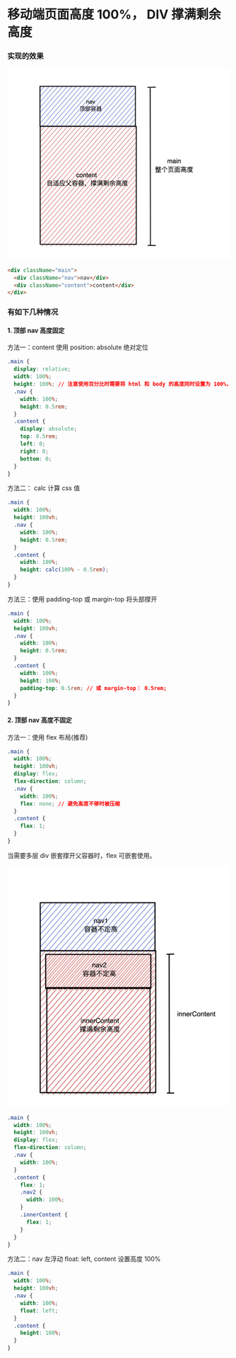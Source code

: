 # 移动端页面高度 100%， DIV 撑满剩余高度

### 实现的效果

![实现效果图](/assets/flex.jpeg)

```html
<div className="main">
  <div className="nav">nav</div>
  <div className="content">content</div>
</div>
```

### 有如下几种情况

#### 1. 顶部 nav 高度固定

方法一：content 使用 position: absolute 绝对定位

```css
.main {
  display: relative;
  width: 100%;
  height: 100%; // 注意使用百分比时需要将 html 和 body 的高度同时设置为 100%，否则高度不生效
  .nav {
    width: 100%;
    height: 0.5rem;
  }
  .content {
    display: absolute;
    top: 0.5rem;
    left: 0;
    right: 0;
    bottom: 0;
  }
}
```

方法二： calc 计算 css 值

```css
.main {
  width: 100%;
  height: 100vh;
  .nav {
    width: 100%;
    height: 0.5rem;
  }
  .content {
    width: 100%;
    height: calc(100% - 0.5rem);
  }
}
```

方法三：使用 padding-top 或 margin-top 将头部撑开

```css
.main {
  width: 100%;
  height: 100vh;
  .nav {
    width: 100%;
    height: 0.5rem;
  }
  .content {
    width: 100%;
    height: 100%;
    padding-top: 0.5rem; // 或 margin-top： 0.5rem;
  }
}
```

#### 2. 顶部 nav 高度不固定

方法一：使用 flex 布局(推荐)

```css
.main {
  width: 100%;
  height: 100vh;
  display: flex;
  flex-direction: column;
  .nav {
    width: 100%;
    flex: none; // 避免高度不够时被压缩
  }
  .content {
    flex: 1;
  }
}
```

当需要多层 div 嵌套撑开父容器时，flex 可嵌套使用。

![实现效果图](/assets/flex2.jpeg)

```css
.main {
  width: 100%;
  height: 100vh;
  display: flex;
  flex-direction: column;
  .nav {
    width: 100%;
  }
  .content {
    flex: 1;
    .nav2 {
      width: 100%;
    }
    .innerContent {
      flex: 1;
    }
  }
}
```

方法二：nav 左浮动 float: left, content 设置高度 100%

```css
.main {
  width: 100%;
  height: 100vh;
  .nav {
    width: 100%;
    float: left;
  }
  .content {
    height: 100%;
  }
}
```
